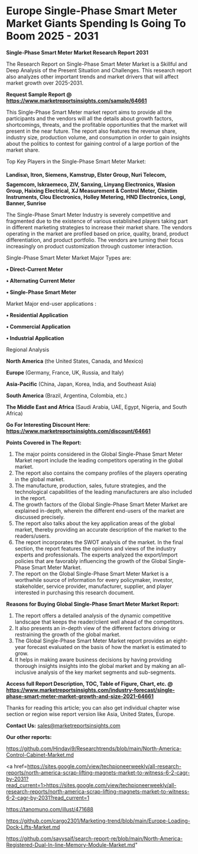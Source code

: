 # Europe Single-Phase Smart Meter Market Giants Spending Is Going To Boom 2025 - 2031

<strong>Single-Phase Smart Meter Market Research Report 2031</strong>

The Research Report on Single-Phase Smart Meter Market is a Skillful and Deep Analysis of the Present Situation and Challenges. This research report also analyzes other important trends and market drivers that will affect market growth over 2025-2031.

<strong>Request Sample Report @ <a href=https://www.marketreportsinsights.com/sample/64661>https://www.marketreportsinsights.com/sample/64661</a></strong>

This Single-Phase Smart Meter market report aims to provide all the participants and the vendors will all the details about growth factors, shortcomings, threats, and the profitable opportunities that the market will present in the near future. The report also features the revenue share, industry size, production volume, and consumption in order to gain insights about the politics to contest for gaining control of a large portion of the market share.

Top Key Players in the Single-Phase Smart Meter Market:

<strong>Landisᬪ, Itron, Siemens, Kamstrup, Elster Group, Nuri Telecom, Sagemcom, Iskraemeco, ZIV, Sanxing, Linyang Electronics, Wasion Group, Haixing Electrical, XJ Measurement & Control Meter, Chintim Instruments, Clou Electronics, Holley Metering, HND Electronics, Longi, Banner, Sunrise</strong>

The Single-Phase Smart Meter Industry is severely competitive and fragmented due to the existence of various established players taking part in different marketing strategies to increase their market share. The vendors operating in the market are profiled based on price, quality, brand, product differentiation, and product portfolio. The vendors are turning their focus increasingly on product customization through customer interaction.

Single-Phase Smart Meter Market Major Types are:

<strong>• Direct-Current Meter

• Alternating Current Meter

• Single-Phase Smart Meter</strong>

Market Major end-user applications :

<strong>• Residential Application

• Commercial Application

• Industrial Application</strong>

Regional Analysis

</u><strong><b>North America</b></strong> (the United States, Canada, and Mexico)

<strong><b>Europe </b></strong>(Germany, France, UK, Russia, and Italy)

<strong><b>Asia-Pacific</b></strong> (China, Japan, Korea, India, and Southeast Asia)

<strong><b>South America</b></strong> (Brazil, Argentina, Colombia, etc.)

<strong><b>The Middle East and Africa</b></strong> (Saudi Arabia, UAE, Egypt, Nigeria, and South Africa)

<strong>Go For Interesting Discount Here: <a href=https://www.marketreportsinsights.com/discount/64661>https://www.marketreportsinsights.com/discount/64661</a></strong>

<strong>Points Covered in The Report:</strong>
<ol>
  <li>The major points considered in the Global Single-Phase Smart Meter Market report include the leading competitors operating in the global market.</li>
  <li>The report also contains the company profiles of the players operating in the global market.</li>
  <li>The manufacture, production, sales, future strategies, and the technological capabilities of the leading manufacturers are also included in the report.</li>
  <li>The growth factors of the Global Single-Phase Smart Meter Market are explained in-depth, wherein the different end-users of the market are discussed precisely.</li>
  <li>The report also talks about the key application areas of the global market, thereby providing an accurate description of the market to the readers/users.</li>
  <li>The report incorporates the SWOT analysis of the market. In the final section, the report features the opinions and views of the industry experts and professionals. The experts analyzed the export/import policies that are favorably influencing the growth of the Global Single-Phase Smart Meter Market.</li>
  <li>The report on the Global Single-Phase Smart Meter Market is a worthwhile source of information for every policymaker, investor, stakeholder, service provider, manufacturer, supplier, and player interested in purchasing this research document.</li>
</ol>
<strong>Reasons for Buying Global Single-Phase Smart Meter Market Report:</strong>

<ol>
  <li>The report offers a detailed analysis of the dynamic competitive landscape that keeps the reader/client well ahead of the competitors.</li>
  <li>It also presents an in-depth view of the different factors driving or restraining the growth of the global market.</li>
  <li>The Global Single-Phase Smart Meter Market report provides an eight-year forecast evaluated on the basis of how the market is estimated to grow.</li>
  <li>It helps in making aware business decisions by having providing thorough insights insights into the global market and by making an all-inclusive analysis of the key market segments and sub-segments.</li>
</ol>
<strong>Access full Report Description, TOC, Table of Figure, Chart, etc. @ <a href=https://www.marketreportsinsights.com/industry-forecast/single-phase-smart-meter-market-growth-and-size-2021-64661>https://www.marketreportsinsights.com/industry-forecast/single-phase-smart-meter-market-growth-and-size-2021-64661</a></strong>


Thanks for reading this article; you can also get individual chapter wise section or region wise report version like Asia, United States, Europe.

<strong>Contact Us:</strong>
sales@marketreportsinsights.com

<strong>Our other reports:</strong>

<a href=https://github.com/Hindavi9/Researchtrends/blob/main/North-America-Control-Cabinet-Market.md>https://github.com/Hindavi9/Researchtrends/blob/main/North-America-Control-Cabinet-Market.md</a>

<a href=https://sites.google.com/view/techpioneerweekly/all-research-reports/north-america-scrap-lifting-magnets-market-to-witness-6-2-cagr-by-2031?read_current=1>https://sites.google.com/view/techpioneerweekly/all-research-reports/north-america-scrap-lifting-magnets-market-to-witness-6-2-cagr-by-2031?read_current=1</a>

<a href=https://tanomuno.com/illust/471688>https://tanomuno.com/illust/471688</a>

<a href=https://github.com/cargo2301/Marketing-trend/blob/main/Europe-Loading-Dock-Lifts-Market.md>https://github.com/cargo2301/Marketing-trend/blob/main/Europe-Loading-Dock-Lifts-Market.md</a>

<a href=https://github.com/sayysaif/search-report-re/blob/main/North-America-Registered-Dual-In-line-Memory-Module-Market.md>https://github.com/sayysaif/search-report-re/blob/main/North-America-Registered-Dual-In-line-Memory-Module-Market.md</a>"
